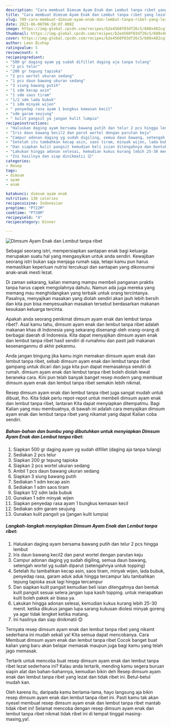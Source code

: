 ```yaml
---
description: "Cara membuat Dimsum Ayam Enak dan Lembut tanpa ribet yang lezat dan Mudah Dibuat"
title: "Cara membuat Dimsum Ayam Enak dan Lembut tanpa ribet yang lezat dan Mudah Dibuat"
slug: 789-cara-membuat-dimsum-ayam-enak-dan-lembut-tanpa-ribet-yang-lezat-dan-mudah-dibuat
date: 2021-06-06T06:58:07.808Z
image: https://img-global.cpcdn.com/recipes/b2e4560f03df26c5/680x482cq70/dimsum-ayam-enak-dan-lembut-tanpa-ribet-foto-resep-utama.jpg
thumbnail: https://img-global.cpcdn.com/recipes/b2e4560f03df26c5/680x482cq70/dimsum-ayam-enak-dan-lembut-tanpa-ribet-foto-resep-utama.jpg
cover: https://img-global.cpcdn.com/recipes/b2e4560f03df26c5/680x482cq70/dimsum-ayam-enak-dan-lembut-tanpa-ribet-foto-resep-utama.jpg
author: Leon Bishop
ratingvalue: 5
reviewcount: 4
recipeingredient:
- "500 gr daging ayam yg sudah difillet daging aja tanpa tulang"
- "2 pcs telur"
- "200 gr tepung tapioka"
- "2 pcs wortel ukuran sedang"
- "1 pcs daun bawang ukuran sedang"
- "3 siung bawang putih"
- "1 sdm kecap asin"
- "1 sdm saos tiram"
- "1/2 sdm lada bubuk"
- "1 sdm minyak wijen"
- " penyedap rasa ayam 1 bungkus kemasan kecil"
- "sdm garam seujung"
- " kulit pangsit ya jangan kulit lumpia"
recipeinstructions:
- "Haluskan daging ayam bersama bawang putih dan telur 2 pcs hingga lembut"
- "Iris daun bawang kecil2 dan parut wortel dengan parutan keju"
- "Campur adonan daging yg sudah digiling, semua daun bawang, setengah wortel yg sudah diparut (setengahnya untuk topping)"
- "Setelah itu tambahkan kecap asin, saos tiram, minyak wijen, lada bubuk, penyedap rasa, garam aduk aduk hingga tercampur lalu tambahkan tepung tapioka asuk lagi hingga tercampur"
- "Dan siapkan kulit pangsit kemudian beli isian ditengahnya dan bentuk kulit pangsit sesuai selera jangan lupa kasih topping. untuk merapatkan kulit boleh pakek air biasa ya."
- "Lakukan hingga adonan selesai, kemudian kukus kurang lebih 25-30 menit. ketika dikukus jangan lupa sarang kukusan diolesi minyak goreng ya agar tidak lengket ketika matang."
- "Ini hasilnya dan siap dinikmatii 😊"
categories:
- Resep
tags:
- dimsum
- ayam
- enak

katakunci: dimsum ayam enak 
nutrition: 130 calories
recipecuisine: Indonesian
preptime: "PT22M"
cooktime: "PT39M"
recipeyield: "4"
recipecategory: Dinner

---
```



![Dimsum Ayam Enak dan Lembut tanpa ribet](https://img-global.cpcdn.com/recipes/b2e4560f03df26c5/680x482cq70/dimsum-ayam-enak-dan-lembut-tanpa-ribet-foto-resep-utama.jpg)

Sebagai seorang istri, mempersiapkan santapan enak bagi keluarga merupakan suatu hal yang mengasyikan untuk anda sendiri. Kewajiban seorang istri bukan saja menjaga rumah saja, tetapi kamu pun harus memastikan keperluan nutrisi tercukupi dan santapan yang dikonsumsi anak-anak mesti lezat.

Di zaman  sekarang, kalian memang mampu membeli panganan praktis tanpa harus capek mengolahnya dahulu. Namun ada juga mereka yang memang mau menghidangkan yang terbaik untuk orang tercintanya. Pasalnya, menyajikan masakan yang diolah sendiri akan jauh lebih bersih dan kita pun bisa menyesuaikan masakan tersebut berdasarkan makanan kesukaan keluarga tercinta. 



Apakah anda seorang penikmat dimsum ayam enak dan lembut tanpa ribet?. Asal kamu tahu, dimsum ayam enak dan lembut tanpa ribet adalah makanan khas di Indonesia yang sekarang disenangi oleh orang-orang di berbagai daerah di Indonesia. Kita dapat menyajikan dimsum ayam enak dan lembut tanpa ribet hasil sendiri di rumahmu dan pasti jadi makanan kesenanganmu di akhir pekanmu.

Anda jangan bingung jika kamu ingin memakan dimsum ayam enak dan lembut tanpa ribet, sebab dimsum ayam enak dan lembut tanpa ribet gampang untuk dicari dan juga kita pun dapat memasaknya sendiri di rumah. dimsum ayam enak dan lembut tanpa ribet boleh diolah lewat beraneka cara. Kini pun telah banyak banget resep modern yang membuat dimsum ayam enak dan lembut tanpa ribet semakin lebih nikmat.

Resep dimsum ayam enak dan lembut tanpa ribet juga sangat mudah untuk dibuat, lho. Kita tidak perlu repot-repot untuk membeli dimsum ayam enak dan lembut tanpa ribet, lantaran Kita dapat menyiapkan ditempatmu. Bagi Kalian yang mau membuatnya, di bawah ini adalah cara menyajikan dimsum ayam enak dan lembut tanpa ribet yang nikamat yang dapat Kalian coba sendiri.

<!--inarticleads1-->

##### Bahan-bahan dan bumbu yang dibutuhkan untuk menyiapkan Dimsum Ayam Enak dan Lembut tanpa ribet:

1. Siapkan 500 gr daging ayam yg sudah difillet (daging aja tanpa tulang)
1. Sediakan 2 pcs telur
1. Siapkan 200 gr tepung tapioka
1. Siapkan 2 pcs wortel ukuran sedang
1. Ambil 1 pcs daun bawang ukuran sedang
1. Siapkan 3 siung bawang putih
1. Sediakan 1 sdm kecap asin
1. Sediakan 1 sdm saos tiram
1. Siapkan 1/2 sdm lada bubuk
1. Gunakan 1 sdm minyak wijen
1. Siapkan  penyedap rasa ayam 1 bungkus kemasan kecil
1. Sediakan sdm garam seujung
1. Gunakan  kulit pangsit ya (jangan kulit lumpia)




<!--inarticleads2-->

##### Langkah-langkah menyiapkan Dimsum Ayam Enak dan Lembut tanpa ribet:

1. Haluskan daging ayam bersama bawang putih dan telur 2 pcs hingga lembut
1. Iris daun bawang kecil2 dan parut wortel dengan parutan keju
1. Campur adonan daging yg sudah digiling, semua daun bawang, setengah wortel yg sudah diparut (setengahnya untuk topping)
1. Setelah itu tambahkan kecap asin, saos tiram, minyak wijen, lada bubuk, penyedap rasa, garam aduk aduk hingga tercampur lalu tambahkan tepung tapioka asuk lagi hingga tercampur
1. Dan siapkan kulit pangsit kemudian beli isian ditengahnya dan bentuk kulit pangsit sesuai selera jangan lupa kasih topping. untuk merapatkan kulit boleh pakek air biasa ya.
1. Lakukan hingga adonan selesai, kemudian kukus kurang lebih 25-30 menit. ketika dikukus jangan lupa sarang kukusan diolesi minyak goreng ya agar tidak lengket ketika matang.
1. Ini hasilnya dan siap dinikmatii 😊




Ternyata resep dimsum ayam enak dan lembut tanpa ribet yang nikamt sederhana ini mudah sekali ya! Kita semua dapat mencobanya. Cara Membuat dimsum ayam enak dan lembut tanpa ribet Cocok banget buat kalian yang baru akan belajar memasak maupun juga bagi kamu yang telah jago memasak.

Tertarik untuk mencoba buat resep dimsum ayam enak dan lembut tanpa ribet lezat sederhana ini? Kalau anda tertarik, mending kamu segera buruan siapin alat dan bahan-bahannya, kemudian bikin deh Resep dimsum ayam enak dan lembut tanpa ribet yang lezat dan tidak ribet ini. Betul-betul mudah kan. 

Oleh karena itu, daripada kamu berlama-lama, hayo langsung aja bikin resep dimsum ayam enak dan lembut tanpa ribet ini. Pasti kamu tak akan nyesel membuat resep dimsum ayam enak dan lembut tanpa ribet mantab tidak ribet ini! Selamat mencoba dengan resep dimsum ayam enak dan lembut tanpa ribet nikmat tidak ribet ini di tempat tinggal masing-masing,ya!.

